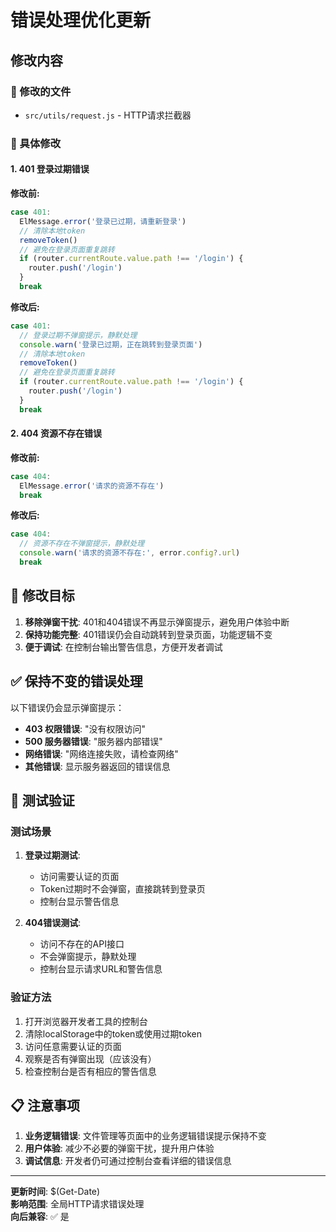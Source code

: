 # 错误处理优化更新

## 修改内容

### 🔧 修改的文件
- `src/utils/request.js` - HTTP请求拦截器

### 📝 具体修改

#### 1. 401 登录过期错误
**修改前:**
```javascript
case 401:
  ElMessage.error('登录已过期，请重新登录')
  // 清除本地token
  removeToken()
  // 避免在登录页面重复跳转
  if (router.currentRoute.value.path !== '/login') {
    router.push('/login')
  }
  break
```

**修改后:**
```javascript
case 401:
  // 登录过期不弹窗提示，静默处理
  console.warn('登录已过期，正在跳转到登录页面')
  // 清除本地token
  removeToken()
  // 避免在登录页面重复跳转
  if (router.currentRoute.value.path !== '/login') {
    router.push('/login')
  }
  break
```

#### 2. 404 资源不存在错误
**修改前:**
```javascript
case 404:
  ElMessage.error('请求的资源不存在')
  break
```

**修改后:**
```javascript
case 404:
  // 资源不存在不弹窗提示，静默处理
  console.warn('请求的资源不存在:', error.config?.url)
  break
```

## 🎯 修改目标

1. **移除弹窗干扰**: 401和404错误不再显示弹窗提示，避免用户体验中断
2. **保持功能完整**: 401错误仍会自动跳转到登录页面，功能逻辑不变
3. **便于调试**: 在控制台输出警告信息，方便开发者调试

## ✅ 保持不变的错误处理

以下错误仍会显示弹窗提示：
- **403 权限错误**: "没有权限访问"
- **500 服务器错误**: "服务器内部错误"
- **网络错误**: "网络连接失败，请检查网络"
- **其他错误**: 显示服务器返回的错误信息

## 🧪 测试验证

### 测试场景
1. **登录过期测试**:
   - 访问需要认证的页面
   - Token过期时不会弹窗，直接跳转到登录页
   - 控制台显示警告信息

2. **404错误测试**:
   - 访问不存在的API接口
   - 不会弹窗提示，静默处理
   - 控制台显示请求URL和警告信息

### 验证方法
1. 打开浏览器开发者工具的控制台
2. 清除localStorage中的token或使用过期token
3. 访问任意需要认证的页面
4. 观察是否有弹窗出现（应该没有）
5. 检查控制台是否有相应的警告信息

## 📋 注意事项

1. **业务逻辑错误**: 文件管理等页面中的业务逻辑错误提示保持不变
2. **用户体验**: 减少不必要的弹窗干扰，提升用户体验
3. **调试信息**: 开发者仍可通过控制台查看详细的错误信息

---

**更新时间**: $(Get-Date)  
**影响范围**: 全局HTTP请求错误处理  
**向后兼容**: ✅ 是